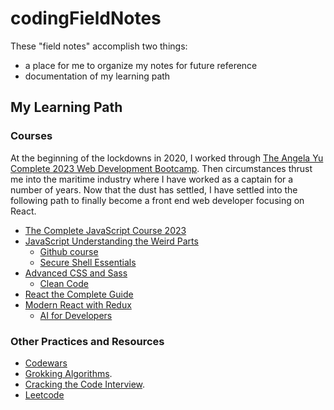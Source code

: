 # codingFieldNotes
These "field notes" accomplish two things:
- a place for me to organize my notes for future reference
- documentation of my learning path

## My Learning Path
### Courses
At the beginning of the lockdowns in 2020, I worked through [The Angela Yu Complete 2023 Web Development Bootcamp](https://www.udemy.com/course/the-complete-web-development-bootcamp/). Then circumstances thrust me into the maritime industry where I have worked as a captain for a number of years. Now that the dust has settled, I have settled into the following path to finally become a front end web developer focusing on React.

- [The Complete JavaScript Course 2023](https://www.udemy.com/course-dashboard-redirect/?course_id=851712)
- [JavaScript Understanding the Weird Parts](https://www.udemy.com/course-dashboard-redirect/?course_id=364426)
	- [Github course](https://www.udemy.com/course-dashboard-redirect/?course_id=4188320)
	- [Secure Shell Essentials](https://www.udemy.com/course-dashboard-redirect/?course_id=1735124)
- [Advanced CSS and Sass](https://www.udemy.com/course-dashboard-redirect/?course_id=1026604)
	- [Clean Code](https://www.udemy.com/course-dashboard-redirect/?course_id=3611296)
- [React the Complete Guide](https://www.udemy.com/course-dashboard-redirect/?course_id=1362070)
- [Modern React with Redux](https://www.udemy.com/course-dashboard-redirect/?course_id=705264)
	- [AI for Developers](https://www.udemy.com/course-dashboard-redirect/?course_id=6250531)

### Other Practices and Resources
- [Codewars](https://www.codewars.com/dashboard)
- [Grokking Algorithms](https://www.amazon.com/dp/1633438538).
- [Cracking the Code Interview](https://www.amazon.com/Cracking-Coding-Interview-Programming-Questions/dp/0984782850/ref=sr_1_1?sr=8-1).
- [Leetcode](https://leetcode.com/)

